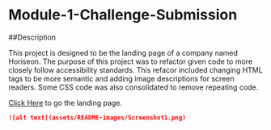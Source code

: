 # Module-1-Challenge-Submission

##Description

This project is designed to be the landing page of a company named Horiseon. The purpose of this project was to refactor given code to more closely follow accessibility standards. This refacor included changing HTML tags to be more semantic and adding image descriptions for screen readers. Some CSS code was also consolidated to remove repeating code.

[Click Here](https://lrodenyoder.github.io/Module-1-Challenge-Submission/) to go the landing page.

```md
![alt text](assets/README-images/Screenshot1.png)
```